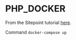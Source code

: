 # PHP_DOCKER

From the Sitepoint tutorial [here](https://www.sitepoint.com/docker-php-development-environment/).

Command `docker-compose up`